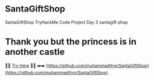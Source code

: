 # SantaGiftShop
SantaGiftShop TryHackMe Code Project Day 3 santagift.shop


# Thank you but the princess is in another castle

🎄🎅 [Try Here](https://github.com/muhammadthm/SantaGiftShop) 🎅🎄 ➡️➡️ [https://github.com/muhammadthm/SantaGiftShop](https://github.com/muhammadthm/SantaGiftShop) 
